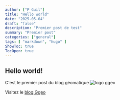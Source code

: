 ```yaml
---
author: ["P Guil"]
title: "Hello world"
date: "2025-05-04"
draft: "false"
description: "Premier post de test"
summary: "Premier post"
categories: ["general"]
tags: [ "markdown", "hugo" ]
ShowToc: true
TocOpen: true
---
```

## Hello world!

C'est le premier post du blog géomatique ![logo ggeo](/img/2024/logo_ggeo.png)    

Visitez le [blog Ggeo](https://ggeo.netlify.app/)
